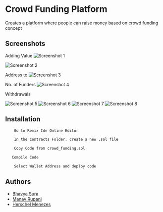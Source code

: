 # Crowd Funding Platform
Creates a platform where people can raise money based on crowd funding concept

## Screenshots


Adding Value
![Screenshot 1](https://user-images.githubusercontent.com/53343851/205495920-ac53c71d-d61b-4676-8839-c49c8855fe74.jpeg)

![Screenshot 2]()

Address to
![Screenshot 3]()

No. of Funders
![Screenshot 4]()

Withdrawals

![Screenshot 5]()
![Screenshot 6]()
![Screenshot 7]()
![Screenshot 8]()



## Installation

```bash
    Go to Remix Ide Online Editor
```
```bash
    In the Contracts Folder, create a new .sol file
```
```bash
    Copy Code from crowd_funding.sol
```    
```bash
   Compile Code
```
```bash
    Select Wallet Address and deploy code
```

## Authors

- [Bhavya Sura](https://www.github.com/Baboon12)
- [Manav Rupani](https://www.github.com/)
- [Herschel Menezes](https://www.github.com/TensaCoder)


